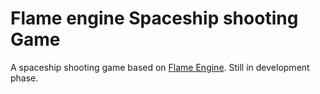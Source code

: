 # Flame engine Spaceship shooting Game

A spaceship shooting game based on [Flame Engine](https://github.com/flame-engine/flame). Still in development phase.
